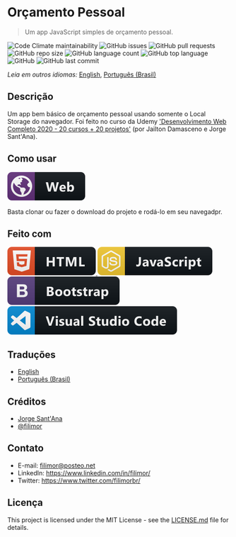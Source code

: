 # Orçamento Pessoal

> Um app JavaScript simples de orçamento pessoal.

![Code Climate maintainability](https://img.shields.io/codeclimate/maintainability/filimor/personal-budget)
![GitHub issues](https://img.shields.io/github/issues-raw/filimor/personal-budget)
![GitHub pull requests](https://img.shields.io/github/issues-pr-raw/filimor/personal-budget)
![GitHub repo size](https://img.shields.io/github/repo-size/filimor/personal-budget)
![GitHub language count](https://img.shields.io/github/languages/count/filimor/personal-budget)
![GitHub top language](https://img.shields.io/github/languages/top/filimor/personal-budget)
![GitHub](https://img.shields.io/github/license/filimor/personal-budget)
![GitHub last commit](https://img.shields.io/github/last-commit/filimor/personal-budget)

*Leia em outros idiomas:* [English](https://github.com/filimor/personal-budget/blob/master/README.md), [Português (Brasil)](https://github.com/filimor/personal-budget/blob/master/README.pt-br.md)

## Descrição

Um app bem básico de orçamento pessoal usando somente o Local Storage do navegador. Foi feito no curso da Udemy ['Desenvolvimento Web Completo 2020 - 20 cursos + 20 projetos'](https://www.udemy.com/course/web-completo/) (por Jailton Damasceno e Jorge Sant'Ana).

## Como usar

<a href="#">
 <img src="https://raw.githubusercontent.com/MikeCodesDotNET/ColoredBadges/master/svg/dev/misc/web.svg" alt="Bootstrap" style="vertical-align:top margin:6px 4px">
</a>

Basta clonar ou fazer o download do projeto e rodá-lo em seu navegadpr.

## Feito com

<a href="#">
 <img src="https://raw.githubusercontent.com/MikeCodesDotNET/ColoredBadges/master/svg/dev/languages/html.svg" alt="HTML" style="vertical-align:top margin:6px 4px">
</a>
<a href="#">
 <img src="https://raw.githubusercontent.com/MikeCodesDotNET/ColoredBadges/master/svg/dev/languages/js.svg" alt="JavaScript" style="vertical-align:top margin:6px 4px">
</a>
<a href="#">
 <img src="https://raw.githubusercontent.com/MikeCodesDotNET/ColoredBadges/master/svg/dev/frameworks/bootstrap.svg" alt="Bootstrap" style="vertical-align:top margin:6px 4px">
</a>
<a href="#">
 <img src="https://raw.githubusercontent.com/MikeCodesDotNET/ColoredBadges/master/svg/dev/tools/visualstudio_code.svg" alt="VS Code" style="vertical-align:top margin:6px 4px">
</a>

## Traduções

* [English](https://github.com/filimor/personal-budget/blob/master/README.md)
* [Português (Brasil)](https://github.com/filimor/personal-budget/blob/master/README.pt-br.md)

## Créditos

- [Jorge Sant'Ana](https://www.jorgesantana.net.br)
- [@filimor](https://github.com/filimor/)

## Contato

- E-mail: filimor@posteo.net
- LinkedIn: https://www.linkedin.com/in/filimor/
- Twitter: https://www.twitter.com/filimorbr/

## Licença

This project is licensed under the MIT License - see the [LICENSE.md](https://github.com/filimor/personal-budget/blob/master/LICENSE "MIT") file for details.
